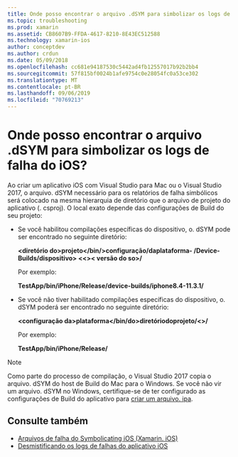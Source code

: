 ```yaml
---
title: Onde posso encontrar o arquivo .dSYM para simbolizar os logs de falha do iOS?
ms.topic: troubleshooting
ms.prod: xamarin
ms.assetid: CB8607B9-FFDA-4617-8210-8E43EC512588
ms.technology: xamarin-ios
author: conceptdev
ms.author: crdun
ms.date: 05/09/2018
ms.openlocfilehash: cc681e94187530c5442ad4fb12557017b92b2bb4
ms.sourcegitcommit: 57f815bf0024b1afe9754c0e28054fc0a53ce302
ms.translationtype: MT
ms.contentlocale: pt-BR
ms.lasthandoff: 09/06/2019
ms.locfileid: "70769213"
---
```

# <a name="where-can-i-find-the-dsym-file-to-symbolicate-ios-crash-logs"></a>Onde posso encontrar o arquivo .dSYM para simbolizar os logs de falha do iOS?

Ao criar um aplicativo iOS com Visual Studio para Mac ou o Visual Studio 2017, o arquivo. dSYM necessário para os relatórios de falha simbólicos será colocado na mesma hierarquia de diretório que o arquivo de projeto do aplicativo (. csproj). O local exato depende das configurações de Build do seu projeto:

- Se você habilitou compilações específicas do dispositivo, o. dSYM pode ser encontrado no seguinte diretório:

    **&lt;diretório do&gt;projeto&lt;/bin/&gt;configuração/daplataforma- /Device-Builds/dispositivo&gt; &lt;&lt;&gt;&lt; versão do so&gt;/**

    Por exemplo:
  
    **TestApp/bin/iPhone/Release/device-builds/iphone8.4-11.3.1/**

- Se você não tiver habilitado compilações específicas do dispositivo, o. dSYM poderá ser encontrado no seguinte diretório:

    **&lt;configuração da&gt;plataforma&lt;/bin/do&gt;diretóriodoprojeto/&lt;&gt;/**

    Por exemplo:

    **TestApp/bin/iPhone/Release/**

> [!NOTE]
> Como parte do processo de compilação, o Visual Studio 2017 copia o arquivo. dSYM do host de Build do Mac para o Windows. Se você não vir um arquivo. dSYM no Windows, certifique-se de ter configurado as configurações de Build do aplicativo para [criar um arquivo. ipa](~/ios/deploy-test/app-distribution/ipa-support.md).

## <a name="see-also"></a>Consulte também

- [Arquivos de falha do Symbolicating iOS (Xamarin. iOS)](https://www.jmillerdev.net/symbolicating-ios-crash-files-xamarin-ios/)
- [Desmistificando os logs de falhas do aplicativo iOS](https://www.raywenderlich.com/23704/demystifying-ios-application-crash-logs)
